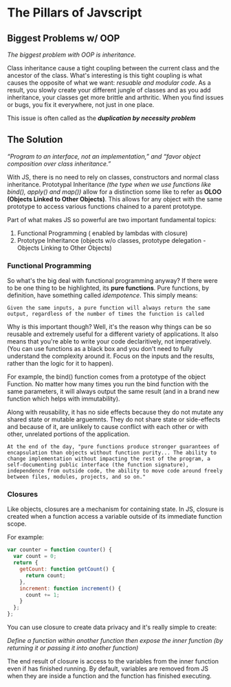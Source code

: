 # **The Pillars of Javscript**

## **Biggest Problems w/ OOP**

*The biggest problem with OOP is inheritance.* 

Class inheritance cause a tight coupling between the current class and the ancestor of the class. What's interesting is this tight coupling is what causes the opposite of what we want: *resuable and modular code*. As a result, you slowly create your different jungle of classes and as you add inheritance, your classes get more brittle and arthritic. When you find issues or bugs, you fix it everywhere, not just in one place.

This issue is often called as the ***duplication by necessity problem***  


## **The Solution**

*“Program to an interface, not an implementation,” and “favor object composition over class inheritance.”*

With JS, there is no need to rely on classes, constructors and normal class inheritance. Prototypal Inheritance *(the type when we use functions like bind(), apply() and map())* allow for a distinction some like to refer as **OLOO (Objects Linked to Other Objects)**. This allows for any object with the same prototype to access various functions chained to a parent prototype.  

Part of what makes JS so powerful are two important fundamental topics:
1. Functional Programming ( enabled by lambdas with closure)
2. Prototype Inheritance (objects w/o classes, prototype delegation - Objects Linking to Other Objects)


### **Functional Programming**

So what's the big deal with functional programming anyway? If there were to be one thing to be highlighted, its **pure functions**. Pure functions, by definition, have something called *idempotence*. This simply means:

    Given the same inputs, a pure function will always return the same output, regardless of the number of times the function is called

Why is this important though? Well, it's the reason why things can be so reusable and extremely useful for a different variety of applications. It also means that you're able to write your code declaritively, not imperatively. (You can use functions as a black box and you don't need to fully understand the complexity around it. Focus on the inputs and the results, rather than the logic for it to happen).

 For example, the bind() function comes from a prototype of the object Function. No matter how many times you run the bind function with the same parameters, it will always output the same result (and in a brand new function which helps with immutability).

Along with reusability, it has no side effects because they do not mutate any shared state or mutable arguemnts. They do not share state or side-effects and because of it, are unlikely to cause conflict with each other or with other, unrelated portions of the application.

    At the end of the day, "pure functions produce stronger guarantees of encapsulation than objects without function purity... The ability to change implementation without impacting the rest of the program, a self-documenting public interface (the function signature), independence from outside code, the ability to move code around freely between files, modules, projects, and so on."

### **Closures**

Like objects, closures are a mechanism for containing state. In JS, closure is created when a function access a variable outside of its immediate function scope.

For example:

``` javascript
var counter = function counter() {
  var count = 0;
  return {
    getCount: function getCount() {
      return count;
    },
    increment: function increment() {
      count += 1;
    }
  };
};
```
You can use closure to create data privacy and it's really simple to create: 

 *Define a function within another function then expose the inner function (by returning it or passing it into another function)*

The end result of closure is access to the variables from the inner function even if has finished running. By default, variables are removed from JS when they are inside a function and the function has finished executing. 